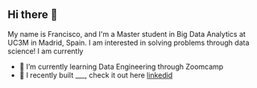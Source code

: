 ## Hi there 👋

My name is Francisco, and I'm a Master student in Big Data Analytics at UC3M in Madrid, Spain. I am interested in solving problems through data science! I am currently 

- 🔭 I’m currently learning Data Engineering through Zoomcamp
- 🌱 I recently built ___, check it out here [linkedid](https://www.linkedin.com/in/francisco-wagner/)


<!--
**FranciscoWagnerManetti/FranciscoWagnerManetti** is a ✨ _special_ ✨ repository because its `README.md` (this file) appears on your GitHub profile.

Here are some ideas to get you started:

- 🔭 I’m currently working on ...
- 🌱 I’m currently learning ...
- 👯 I’m looking to collaborate on ...
- 🤔 I’m looking for help with ...
- 💬 Ask me about ...
- 📫 How to reach me: ...
- 😄 Pronouns: ...
- ⚡ Fun fact: ...
-->
